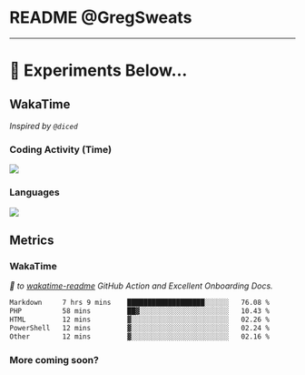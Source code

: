 # README @GregSweats




---
# 🧪 Experiments Below...

## WakaTime

_Inspired by `@diced`_

### Coding Activity (Time)

<a href="https://wakatime.com/@GregSweats" target="_blank"><img src="https://wakatime.com/share/@GregSweats/3e9a92c7-c185-4f55-803f-68a9b7718dc3.png" /></a>

### Languages

<a href="https://wakatime.com/@GregSweats" target="_blank"><img src="https://wakatime.com/share/@GregSweats/18488bb6-6c63-4c8f-bdee-3b8c141f2ad4.png" /></a>

## Metrics

### WakaTime

_🙏 to [wakatime-readme]() GitHub Action and Excellent Onboarding Docs._

<!--START_SECTION:waka-->

```txt
Markdown     7 hrs 9 mins    ███████████████████░░░░░░   76.08 %
PHP          58 mins         ██▓░░░░░░░░░░░░░░░░░░░░░░   10.43 %
HTML         12 mins         ▓░░░░░░░░░░░░░░░░░░░░░░░░   02.26 %
PowerShell   12 mins         ▓░░░░░░░░░░░░░░░░░░░░░░░░   02.24 %
Other        12 mins         ▓░░░░░░░░░░░░░░░░░░░░░░░░   02.16 %
```

<!--END_SECTION:waka-->

### More coming soon?